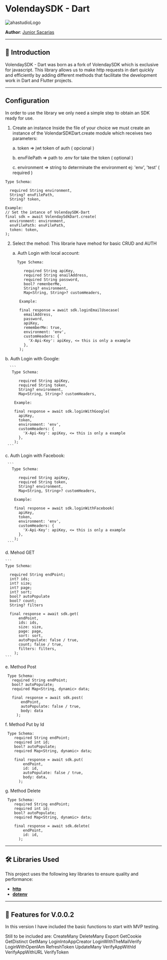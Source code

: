 # VolendaySDK - Dart

![ahastudioLogo](https://github.com/user-attachments/assets/51f405c7-a81a-4dd7-af14-973b3521aea2)

**Author**: [Junior Sacarias](https://github.com/juniorSacarias)

---

## 📖 Introduction

VolendaySDK - Dart was born as a fork of VolendaySDK which is exclusive for javascript. This library allows us to make http requests in dart quickly and efficiently by adding different methods that facilitate the development work in Dart and Flutter projects.

---

## Configuration

  In order to use the library we only need a simple step to obtain an SDK ready for use.
  
  1. Create an instance
     Inside the file of your choice we must create an instance of the VolendarSDKDart.create module which receives two parameters:
     
       a. token => jwt token of auth ( opcional )
     
       b. envFilePath => path to .env for take the token ( optional )
     
       c. environment => string to determinate the environment ej: 'env', 'test' ( required )

    Type Schema:
    
      required String environment,
      String? envFilePath,
      String? token,

    Example: 
    // Set the intance of VolendaySDK-Dart
    final sdk = await VolendaySdkDart.create(
      environment: environment,
      envFilePath: envFilePath,
      token: token,
    );
    
  2. Select the mehod:
     This librarie have mehod for basic CRUD and AUTH

     a. Auth Login with local account:
     ```
       Type Schema:
     
          required String apiKey,
          required String enailAddress,
          required String password,
          bool? remenberMe,
          String? environment,
          Map<String, String>? customHeaders,
     
        Example: 

        final response = await sdk.loginEmailUsecase(
          emailAddress,
          password,
          apiKey,
          rememberMe: true,
          environment: 'env',
          customHeaders: {
            'X-Api-Key': apiKey, <= this is only a example
          },
        );
     ```   
  b. Auth Login with Google:
  
      ```
       Type Schema:
     
          required String apiKey,
          required String token,
          String? environment,
          Map<String, String>? customHeaders,
     
        Example: 

        final response = await sdk.loginWithGoogle(
          apiKey,
          token,
          environment: 'env',
          customHeaders: {
            'X-Api-Key': apiKey, <= this is only a example
          },
        );
     ``` 
  c. Auth Login with Facebook:
  
     ```
       Type Schema:
     
          required String apiKey,
          required String token,
          String? environment,
          Map<String, String>? customHeaders,
     
        Example: 

        final response = await sdk.loginWithFacebook(
          apiKey,
          token,
          environment: 'env',
          customHeaders: {
            'X-Api-Key': apiKey, <= this is only a example
          },
        );
     ``` 
  d. Mehod GET

    ```
    Type Schema:
      
      required String endPoint;
      int? ids;
      int? size;
      int? page;
      int? sort;
      bool? autoPopulate
      bool? count;
      String? filters

      final response = await sdk.get(
          endPoint,
          ids: ids,
          size: size,
          page: page,
          sort: sort,
          autoPopulate: false / true,
          count; false / true,
          filters: filters,
        );
    ```
  e. Method Post

   ```
    Type Schema:
      required String endPoint;
      bool? autoPopulate;
      required Map<String, dynamic> data;

      final response = await sdk.post(
          endPoint,
          autoPopulate: false / true,
          body: data
        );
   ```
  f. Method Put by Id
  ```
   Type Schema:
      required String endPoint;
      required int id;
      bool? autoPopulate;
      required Map<String, dynamic> data;

      final response = await sdk.put(
          endPoint,
          id: id,
          autoPopulate: false / true,
          body: data,
        );
  ```
  g. Method Delete
  ```
   Type Schema:
      required String endPoint;
      required int id;
      bool? autoPopulate;
      required Map<String, dynamic> data;

      final response = await sdk.delete(
          endPoint,
          id: id,
        );
  ```
---

## 🛠️ Libraries Used

This project uses the following key libraries to ensure quality and performance:

- **[http](https://pub.dev/packages/http)**
- **[dotenv](https://pub.dev/packages/dotenv)**
---

## 🚀 Features for V.0.0.2
In this version I have included the basic functions to start with MVP testing.

Still to be included are:
  CreateMany
  DeleteMany
  Export
  GetCookie
  GetDistinct
  GetMany
  LoginIntoAppCreator
  LoginWithTheMailVerify
  LoginWithOpenIAm
  RefreshToken
  UpdateMany
  VerifyAppWithId
  VerifyAppWithURL
  VerifyToken
